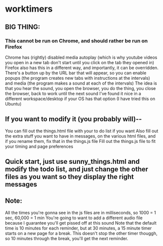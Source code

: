 # worktimers

## BIG THING:
### This cannot be run on Chrome, and should rather be run on Firefox
Chrome has (rightly) disabled media autoplay (which is why youtube videos you open in  a new tab don't start until you click on the tab they opened in)
Firefox also has this in a different way, and importantly, it can be overridden. There's a button up by the URL bar that will appear, so you can enable popups (the program creates new tabs with instructions at the intervals) and media (the program makes a sound at each of the intervals)
The idea is that you hear the sound, you open the browser, you do the thing, you close the browser, back to work until the next sound
I've found it nice in a different workspace/desktop if your OS has that option (I have tried this on Ubuntu)
## If you want to modify it (you probably will)--
You can fill out the things.html file with your to do list if you want
Also fill out the extra stuff you want to have in messages, on the various html files, and if you rename them, fix that in the things.js file
Fill out the things.js file to fit your timing and page preferences

## Quick start, just use sunny_things.html and modify the todo list, and just change the other files as you want so they display the right messages

## Note:
All the times you're gonna see in the js files are in milliseconds, so 1000 = 1 sec, 60,000 = 1 min
You're going to want to add a different audio file because I guarantee you'll get pissed off at this sound
Note that the default time is 10 minutes for each reminder, but at 30 minutes, a 15 minute timer starts on a new page for a break. This doesn't stop the other timer thouggh, so 10 minutes through the break, you'll get the next reminder.